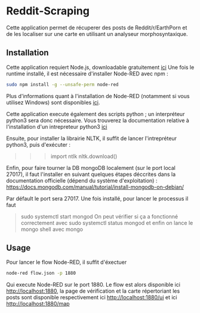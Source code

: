 # Reddit-Scraping

Cette application permet de récuperer des posts de Reddit/r/EarthPorn et de les localiser sur une carte en utilisant un analyseur morphosyntaxique.

## Installation 

Cette application requiert Node.js, downloadable gratuitement [ici](https://nodejs.org/en/)
Une fois le runtime installé, il est nécessaire d'installer Node-RED avec npm :
```bash 
sudo npm install -g --unsafe-perm node-red
```
Plus d'informations quant à l'installation de Node-RED (notamment si vous utilisez Windows) sont disponibles [ici](https://nodered.org/docs/getting-started/local).


Cette application execute également des scripts python ; un interpréteur python3 sera donc nécessaire. 
Vous trouverez la documentation relative à l'installation d'un intrepreteur python3 [ici](https://wiki.python.org/moin/BeginnersGuide/Download)

Ensuite, pour installer la librairie NLTK, il suffit de lancer l'intrepréteur python3, puis d'exécuter :

>>> import ntlk
>>> nltk.download()


Enfin, pour faire tourner la DB mongoDB localement (sur le port local 27017), il faut l'installer en suivant quelques étapes déccrites dans la documentation officielle (dépend du système d'exploitation) : https://docs.mongodb.com/manual/tutorial/install-mongodb-on-debian/

Par défault le port sera 27017.
Une fois installé, pour lancer le processus il faut 
>sudo systemctl start mongod
On peut vérifier si ça a fonctionné correctement avec 
>sudo systemctl status mongod
et enfin on lance le mongo shell avec 
>mongo

## Usage

Pour lancer le flow Node-RED, il suffit d'éxectuer 
```bash
node-red flow.json -p 1880
```
Qui execute Node-RED sur le port 1880. Le flow est alors disponible ici [http://localhost:1880](http://localhost:1880), la page de vérification et la carte répertoriant les posts sont disponible respectivement ici [http://localhost:1880/ui](http://localhost:1880/ui) et ici [http://localhost:1880/map](http://localhost:1880/map)
